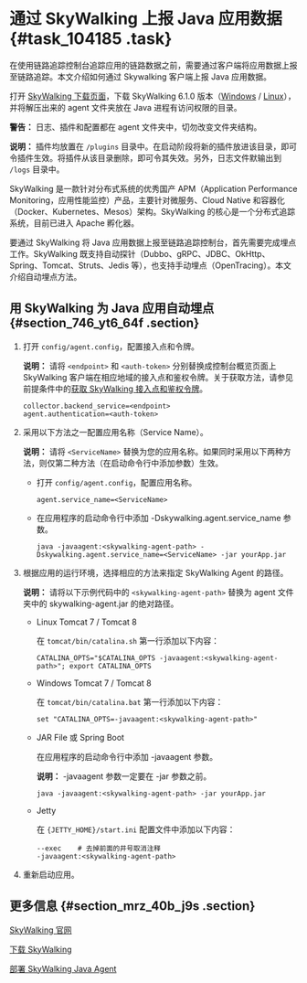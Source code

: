 # 通过 SkyWalking 上报 Java 应用数据 {#task_104185 .task}

在使用链路追踪控制台追踪应用的链路数据之前，需要通过客户端将应用数据上报至链路追踪。本文介绍如何通过 Skywalking 客户端上报 Java 应用数据。

打开 [SkyWalking 下载页面](http://skywalking.apache.org/downloads/#_5-x-releases)，下载 SkyWalking 6.1.0 版本（[Windows](http://www.apache.org/dyn/closer.cgi/incubator/skywalking/5.0.0-GA/apache-skywalking-apm-incubating-5.0.0-GA.zip) / [Linux](http://www.apache.org/dyn/closer.cgi/incubator/skywalking/5.0.0-GA/apache-skywalking-apm-incubating-5.0.0-GA.tar.gz)），并将解压出来的 agent 文件夹放在 Java 进程有访问权限的目录。

**警告：** 日志、插件和配置都在 agent 文件夹中，切勿改变文件夹结构。

**说明：** 插件均放置在 `/plugins` 目录中。在启动阶段将新的插件放进该目录，即可令插件生效。将插件从该目录删除，即可令其失效。另外，日志文件默输出到 `/logs` 目录中。

 

SkyWalking 是一款针对分布式系统的优秀国产 APM（Application Performance Monitoring，应用性能监控）产品，主要针对微服务、Cloud Native 和容器化（Docker、Kubernetes、Mesos）架构。SkyWalking 的核心是一个分布式追踪系统，目前已进入 Apache 孵化器。

要通过 SkyWalking 将 Java 应用数据上报至链路追踪控制台，首先需要完成埋点工作。SkyWalking 既支持自动探针（Dubbo、gRPC、JDBC、OkHttp、Spring、Tomcat、Struts、Jedis 等），也支持手动埋点（OpenTracing）。本文介绍自动埋点方法。

 

## 用 SkyWalking 为 Java 应用自动埋点 {#section_746_yt6_64f .section}

1.  打开 `config/agent.config`，配置接入点和令牌。 

    **说明：** 请将 `<endpoint>` 和 `<auth-token>` 分别替换成控制台概览页面上 SkyWalking 客户端在相应地域的接入点和鉴权令牌。关于获取方法，请参见前提条件中的[获取 SkyWalking 接入点和鉴权令牌](#tab3)。

    ``` {#codeblock_1hq_51m_rgq}
    collector.backend_service=<endpoint>
    agent.authentication=<auth-token>
    ```

2.  采用以下方法之一配置应用名称（Service Name）。 

    **说明：** 请将 `<ServiceName>` 替换为您的应用名称。如果同时采用以下两种方法，则仅第二种方法（在启动命令行中添加参数）生效。

    -   打开 `config/agent.config`，配置应用名称。

        ``` {#codeblock_42o_1re_dle}
        agent.service_name=<ServiceName>
        ```

    -   在应用程序的启动命令行中添加 -Dskywalking.agent.service\_name 参数。

        ``` {#codeblock_pra_a61_jpg}
        java -javaagent:<skywalking-agent-path> -Dskywalking.agent.service_name=<ServiceName> -jar yourApp.jar
        ```

3.  根据应用的运行环境，选择相应的方法来指定 SkyWalking Agent 的路径。 

    **说明：** 请将以下示例代码中的 `<skywalking-agent-path>` 替换为 agent 文件夹中的 skywalking-agent.jar 的绝对路径。

    -   Linux Tomcat 7 / Tomcat 8

        在 `tomcat/bin/catalina.sh` 第一行添加以下内容：

        ``` {#codeblock_tv0_vrv_axh}
        CATALINA_OPTS="$CATALINA_OPTS -javaagent:<skywalking-agent-path>"; export CATALINA_OPTS
        ```

    -   Windows Tomcat 7 / Tomcat 8

        在 `tomcat/bin/catalina.bat` 第一行添加以下内容：

        ``` {#codeblock_6l2_fva_u9i}
        set "CATALINA_OPTS=-javaagent:<skywalking-agent-path>"
        ```

    -   JAR File 或 Spring Boot

        在应用程序的启动命令行中添加 -javaagent 参数。

        **说明：** -javaagent 参数一定要在 -jar 参数之前。

        ``` {#codeblock_366_r5k_pqu}
        java -javaagent:<skywalking-agent-path> -jar yourApp.jar
        ```

    -   Jetty

        在 `{JETTY_HOME}/start.ini` 配置文件中添加以下内容：

        ``` {#codeblock_hwz_9nt_jby}
        --exec    # 去掉前面的井号取消注释
        -javaagent:<skywalking-agent-path>
        ```

4.  重新启动应用。

## 更多信息 {#section_mrz_40b_j9s .section}

[SkyWalking 官网](http://skywalking.apache.org/)

[下载 SkyWalking](http://skywalking.apache.org/downloads/)

[部署 SkyWalking Java Agent](https://github.com/apache/incubator-skywalking/blob/v5.0.0-GA/docs/cn/Deploy-skywalking-agent-CN.md)

